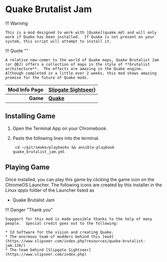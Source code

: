 # Quake Brutalist Jam

!!! Warning 
    
    This is a mod designed to work with [Quake](quake.md) and will only work if Quake has been installed.  If Quake is not present on your system, this script will attempt to install it.

!!! Quote ""

    A relative new-comer to the world of Quake maps, Quake Brutalist Jam (or QBJ) offers a collection of maps in the style of **brutalist architecture**.  The effects are amazing in the Quake engine.  Although completed in a little over 2 weeks, this mod shows amazing promise for the future of Quake mods.

| Mod Info Page | [Slipgate Sightseer](https://www.slipseer.com/index.php?resources/quake-brutalist-jam.126/)) |
|--:|:--|
| **Game** | **[Quake](quake.md)** |

## Installing Game
1. Open the Terminal App on your Chromebook.
1. Paste the following lines into the terminal.

        cd ~/git/smoke/playbooks && ansible-playbook quake_brutalist_jam.yml

## Playing Game

Once installed, you can play this game by clicking the game icon on the ChromeOS Launcher.  The following icons are created by this installer in the *Linux apps* folder of the Launcher listed as
    
* Quake Brutalist Jam



!!! Danger "Thank you"

    Suppport for this mod is made possible thanks to the help of many people.  Special credit goes out to the following:
    
    * Id Software for the vision and creating Quake.
    * The enormous team of modders behind this [mod](https://www.slipseer.com/index.php?resources/quake-brutalist-jam.126/) 
    * The team behind [Slipgate Sightseer](https://www.slipseer.com/index.php)

